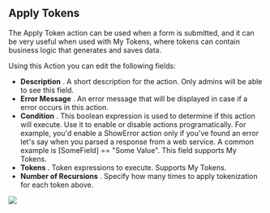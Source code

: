 ## Apply Tokens

The Apply Token action can be used when a form is submitted, and it can be very useful when used with My Tokens, where tokens can contain business logic that generates and saves data.

Using this Action you can edit the following fields:

* **Description**
  . A short description for the action. Only admins will be able to see this field.
* **Error Message**
  . An error message that will be displayed in case if a error occurs in this action.
* **Condition**
  . This boolean expression is used to determine if this action will execute. Use it to enable or disable actions programatically. For example, you'd enable a ShowError action only if you've found an error let's say when you parsed a response from a web service. A common example is \[SomeField\] == "Some Value". This field supports My Tokens.
* **Tokens**
  . Token expressions to execute. Supports My Tokens.
* **Number of Recursions**
  . Specify how many times to apply tokenization for each token above.

![](https://static.dnnsharp.com/documentation/apply_tokens.png)
